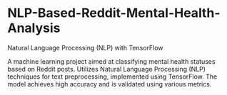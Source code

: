 # NLP-Based-Reddit-Mental-Health-Analysis
Natural Language Processing (NLP) with TensorFlow 

A machine learning project aimed at classifying mental health statuses based on Reddit posts. Utilizes Natural Language Processing (NLP) techniques for text preprocessing, implemented using TensorFlow. The model achieves high accuracy and is validated using various metrics.

